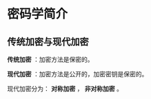 # 密码学简介

## 传统加密与现代加密

**传统加密** ：加密方法是保密的。  

**现代加密** ：加密方法是公开的，加密密钥是保密的。  

现代加密分为： **对称加密** ， **非对称加密** 。  